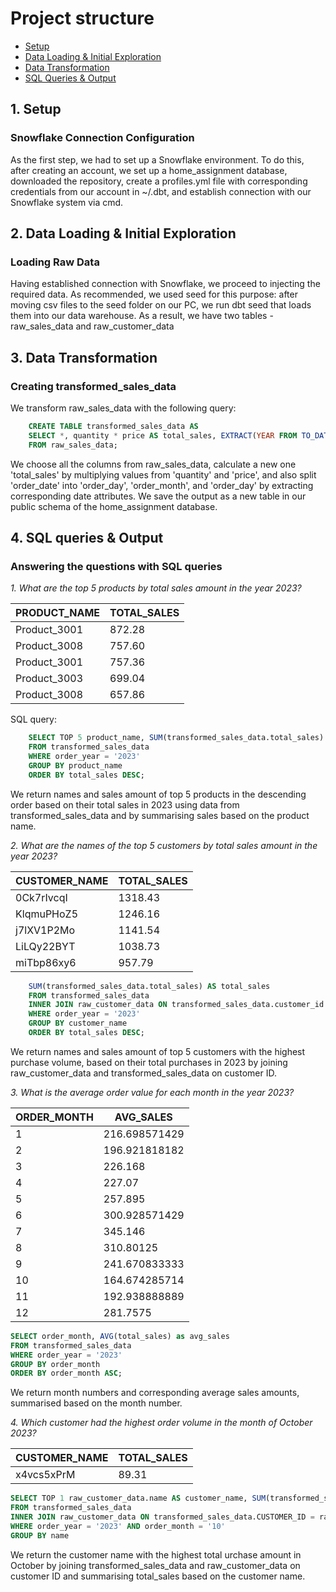 # Project structure

- [Setup](#1-setup) 
- [Data Loading & Initial Exploration](#2-data-loading--initial-exploration)
- [Data Transformation](#3-data-transformation)
- [SQL Queries & Output](#4-sql-queries--output)

## 1. Setup
### Snowflake Connection Configuration
As the first step, we had to set up a Snowflake environment. To do this, after creating an account, we set up a home_assignment database, downloaded the repository, create a profiles.yml file with corresponding credentials from our account in ~/.dbt, and establish connection with our Snowflake system via cmd.

## 2. Data Loading & Initial Exploration

### Loading Raw Data
Having established connection with Snowflake, we proceed to injecting the required data. As recommended, we used seed for this purpose: after moving csv files to the seed folder on our PC, we run dbt seed that loads them into our data warehouse. As a result, we have two tables - raw_sales_data and raw_customer_data

## 3. Data Transformation

### Creating transformed_sales_data
We transform raw_sales_data with the following query:
```sql
    CREATE TABLE transformed_sales_data AS
    SELECT *, quantity * price AS total_sales, EXTRACT(YEAR FROM TO_DATE(order_date, 'MM/DD/YYYY')) AS order_year, EXTRACT(MONTH FROM TO_DATE(order_date, 'MM/DD/YYYY')) AS order_month, EXTRACT(DAY FROM TO_DATE(order_date, 'MM/DD/YYYY')) AS order_day
    FROM raw_sales_data;
```

We choose all the columns from raw_sales_data, calculate a new one 'total_sales' by multiplying values from 'quantity' and 'price', and also split 'order_date' into 'order_day', 'order_month', and 'order_day' by extracting corresponding date attributes. We save the output as a new table in our public schema of the home_assignment database.

## 4. SQL queries & Output

### Answering the questions with SQL queries

*1. What are the top 5 products by total sales amount in the year 2023?*

| PRODUCT_NAME | TOTAL_SALES |
|--------------|-------------|
| Product_3001 | 872.28      |
| Product_3008 | 757.60      |
| Product_3001 | 757.36      |
| Product_3003 | 699.04      |
| Product_3008 | 657.86      |

SQL query:
```sql
    SELECT TOP 5 product_name, SUM(transformed_sales_data.total_sales) AS total_sales
    FROM transformed_sales_data
    WHERE order_year = '2023'
    GROUP BY product_name
    ORDER BY total_sales DESC;
```

We return names and sales amount of top 5 products in the descending order based on their total sales in 2023 using data from transformed_sales_data and by summarising sales based on the product name.

*2. What are the names of the top 5 customers by total sales amount in the year 2023?*

| CUSTOMER_NAME | TOTAL_SALES |
|---------------|-------------|
| 0Ck7rIvcqI	| 1318.43     |
| KlqmuPHoZ5	| 1246.16     |
| j7lXV1P2Mo	| 1141.54     |
| LiLQy22BYT	| 1038.73     |
| miTbp86xy6	| 957.79      |

```sql
    SUM(transformed_sales_data.total_sales) AS total_sales 
    FROM transformed_sales_data
    INNER JOIN raw_customer_data ON transformed_sales_data.customer_id = raw_customer_data.id
    WHERE order_year = '2023'
    GROUP BY customer_name
    ORDER BY total_sales DESC;
```

We return names and sales amount of top 5 customers with the highest purchase volume, based on their total purchases in 2023 by joining raw_customer_data and transformed_sales_data on customer ID.

*3. What is the average order value for each month in the year 2023?*

| ORDER_MONTH | AVG_SALES    |
|-------------|--------------|
| 1		      | 216.698571429|
| 2	          | 196.921818182|
| 3	          | 226.168      |
| 4	          | 227.07       |
| 5	          | 257.895      |
| 6		      | 300.928571429|
| 7	          | 345.146      |
| 8	          | 310.80125    |
| 9	          | 241.670833333|
| 10	      | 164.674285714|
| 11	      | 192.938888889|
| 12	      | 281.7575     |

```sql
SELECT order_month, AVG(total_sales) as avg_sales
FROM transformed_sales_data
WHERE order_year = '2023'
GROUP BY order_month
ORDER BY order_month ASC;
```

We return month numbers and corresponding average sales amounts, summarised based on the month number.

*4. Which customer had the highest order volume in the month of October 2023?*

| CUSTOMER_NAME| TOTAL_SALES  |
|--------------|--------------|
| x4vcs5xPrM   | 89.31        |

```sql
SELECT TOP 1 raw_customer_data.name AS customer_name, SUM(transformed_sales_data.total_sales) AS october_sales 
FROM transformed_sales_data
INNER JOIN raw_customer_data ON transformed_sales_data.CUSTOMER_ID = raw_customer_data.id
WHERE order_year = '2023' AND order_month = '10'
GROUP BY name
```

We return the customer name with the highest total urchase amount in October by joining transformed_sales_data and raw_customer_data on customer ID and summarising total_sales based on the customer name.
